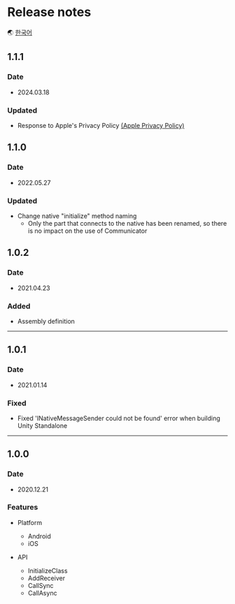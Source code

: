 # Release notes

🌏 [한국어](ReleaseNotes.md)

## 1.1.1

### Date

* 2024.03.18

### Updated
* Response to Apple's Privacy Policy [(Apple Privacy Policy)](https://developer.apple.com/news/?id=3d8a9yyh)

## 1.1.0

### Date

* 2022.05.27

### Updated

* Change native "initialize" method naming
  * Only the part that connects to the native has been renamed, so there is no impact on the use of Communicator

## 1.0.2

### Date

* 2021.04.23

### Added

* Assembly definition

---

## 1.0.1

### Date

* 2021.01.14

### Fixed

* Fixed 'INativeMessageSender could not be found' error when building Unity Standalone

---

## 1.0.0

### Date

* 2020.12.21

### Features

* Platform 
    * Android
    * iOS

* API
    * InitializeClass
    * AddReceiver
    * CallSync
    * CallAsync  
